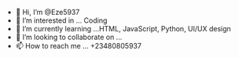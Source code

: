 - 👋 Hi, I’m @Eze5937
- 👀 I’m interested in ... Coding
- 🌱 I’m currently learning ...HTML, JavaScript, Python, UI/UX design
- 💞️ I’m looking to collaborate on ...
- 📫 How to reach me ... +23480805937

<!---
Eze5937/Eze5937 is a ✨ special ✨ repository because its `README.md` (this file) appears on your GitHub profile.
You can click the Preview link to take a look at your changes.
--->
